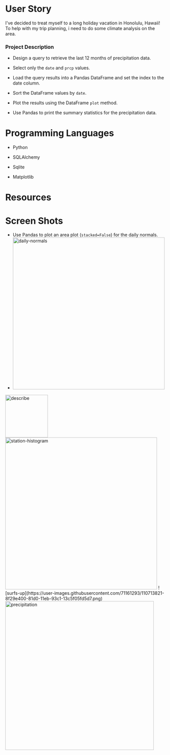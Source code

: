 # User Story
I've decided to treat myself to a long holiday vacation in Honolulu, Hawaii! To help with my trip planning, i need to do some climate analysis on the area. 



### Project Description

* Design a query to retrieve the last 12 months of precipitation data.

* Select only the `date` and `prcp` values.

* Load the query results into a Pandas DataFrame and set the index to the date column.

* Sort the DataFrame values by `date`.

* Plot the results using the DataFrame `plot` method.

* Use Pandas to print the summary statistics for the precipitation data.



# Programming Languages 

* Python

* SQLAlchemy

* Sqlite

* Matplotlib





# Resources

# Screen Shots

* Use Pandas to plot an area plot (`stacked=False`) for the daily normals.
* <img width="478" alt="daily-normals" src="https://user-images.githubusercontent.com/71161293/110713800-876a3f80-81d0-11eb-91f6-7478b52f8734.png">
<img width="134" alt="describe" src="https://user-images.githubusercontent.com/71161293/110713805-8a653000-81d0-11eb-817c-a8518dafb912.png">
<img width="478" alt="station-histogram" src="https://user-images.githubusercontent.com/71161293/110713810-8c2ef380-81d0-11eb-9d2b-cf8720ae6b2d.png">
![surfs-up](https://user-images.githubusercontent.com/71161293/110713821-8f29e400-81d0-11eb-93c1-13c5f05fd5d7.png)
<img width="468" alt="precipitation" src="https://user-images.githubusercontent.com/71161293/110713938-be405580-81d0-11eb-9faa-995b5a0cd241.png">

